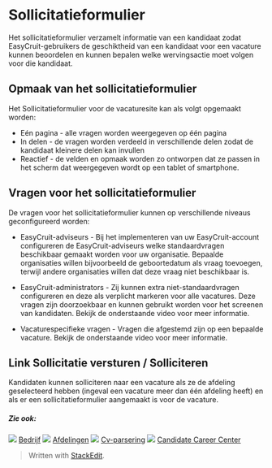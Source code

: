 # Sollicitatieformulier

Het sollicitatieformulier verzamelt informatie van een kandidaat zodat EasyCruit-gebruikers de geschiktheid van een kandidaat voor een vacature kunnen beoordelen en kunnen bepalen welke wervingsactie moet volgen voor die kandidaat.

## Opmaak van het sollicitatieformulier

Het  Sollicitatieformulier  voor de vacaturesite kan als volgt opgemaakt worden:

-   Eén pagina - alle vragen worden weergegeven op één pagina
-   In delen - de vragen worden verdeeld in verschillende delen zodat de kandidaat kleinere delen kan invullen
-   Reactief - de velden en opmaak worden zo ontworpen dat ze passen in het scherm dat weergegeven wordt op een tablet of smartphone.

## Vragen voor het sollicitatieformulier

De vragen voor het sollicitatieformulier kunnen op verschillende niveaus geconfigureerd worden:

-   EasyCruit-adviseurs  - Bij het implementeren van uw EasyCruit-account configureren de EasyCruit-adviseurs welke standaardvragen beschikbaar gemaakt worden voor uw organisatie. Bepaalde organisaties willen bijvoorbeeld de geboortedatum als vraag toevoegen, terwijl andere organisaties willen dat deze vraag niet beschikbaar is.
-   EasyCruit-administrators  - Zij kunnen extra niet-standaardvragen configureren en deze als verplicht markeren voor alle vacatures. Deze vragen zijn doorzoekbaar en kunnen gebruikt worden voor het screenen van kandidaten. Bekijk de onderstaande video voor meer informatie.

-   Vacaturespecifieke vragen  - Vragen die afgestemd zijn op een bepaalde vacature. Bekijk de onderstaande video voor meer informatie.

## Link Sollicitatie versturen / Solliciteren

Kandidaten kunnen solliciteren naar een vacature als ze de afdeling geselecteerd hebben (ingeval een vacature meer dan één afdeling heeft) en als er een sollicitatieformulier aangemaakt is voor de vacature.

##### Zie ook:

![](../Resources/Images/icon-document-link.png)  [Bedrijf](company_information.htm)
![](../Resources/Images/icon-document-link.png)  [Afdelingen](departments.htm)
![](../Resources/Images/icon-document-link.png)  [Cv-parsering](cv_parsing.htm)
![](../Resources/Images/icon-document-link.png)  [Candidate Career Center](candidate_career_centre.htm)


> Written with [StackEdit](https://stackedit.io/).
<!--stackedit_data:
eyJoaXN0b3J5IjpbLTEzMjQxNTA0MTldfQ==
-->